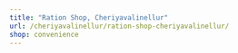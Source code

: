 ```yaml
---
title: "Ration Shop, Cheriyavalinellur"
url: /cheriyavalinellur/ration-shop-cheriyavalinellur/
shop: convenience
---
```

